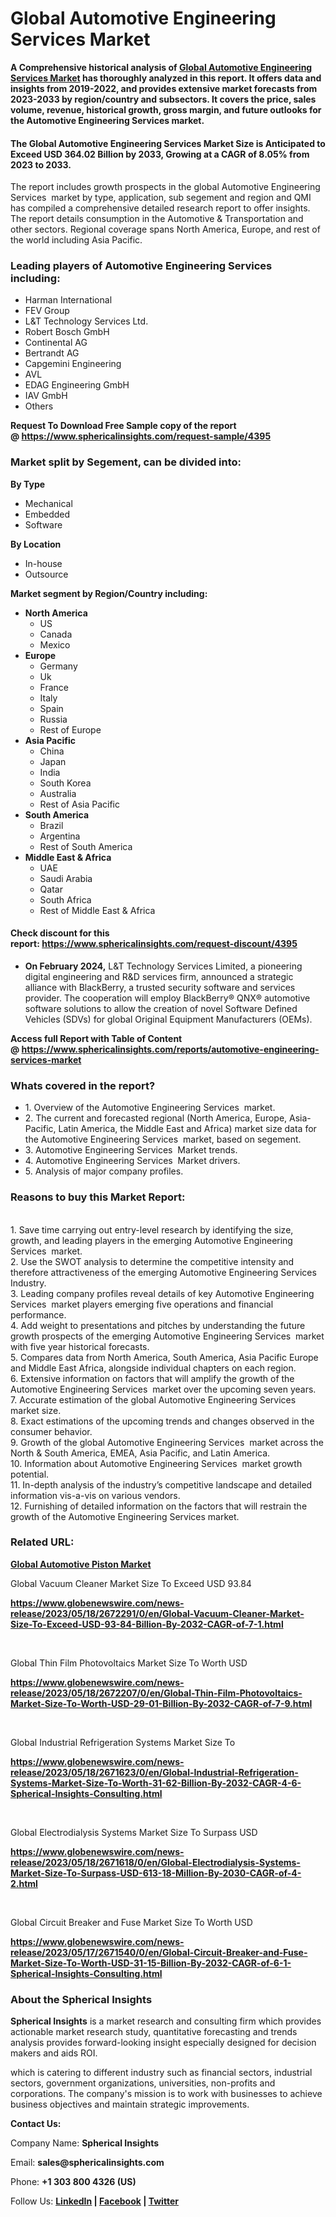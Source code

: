 <h1 class="news-post-title">Global Automotive Engineering Services Market</h1>
<p><strong>A Comprehensive historical analysis of&nbsp;<a href="https://www.sphericalinsights.com/reports/automotive-engineering-services-market" target="_blank" rel="noopener">Global Automotive Engineering Services Market</a>&nbsp;has thoroughly analyzed in this report. It offers data and insights from 2019-2022, and provides extensive market forecasts from 2023-2033 by region/country and subsectors. It covers the price, sales volume, revenue, historical growth, gross margin, and future outlooks for the Automotive Engineering Services market.</strong></p>
<h4><strong>The Global Automotive Engineering Services Market Size is Anticipated to Exceed USD 364.02 Billion by 2033, Growing at a CAGR of 8.05% from 2023 to 2033.</strong></h4>
<p>The report includes growth prospects in the global Automotive Engineering Services&nbsp; market by type, application, sub segement and region and QMI has compiled a comprehensive detailed research report to offer insights. The report details consumption in the Automotive &amp; Transportation and other sectors. Regional coverage spans North America, Europe, and rest of the world including Asia Pacific.</p>
<h3><strong>Leading players of Automotive Engineering Services&nbsp; including:</strong></h3>
<ul>
<li>Harman International</li>
<li>FEV Group</li>
<li>L&amp;T Technology Services Ltd.</li>
<li>Robert Bosch GmbH</li>
<li>Continental AG</li>
<li>Bertrandt AG</li>
<li>Capgemini Engineering</li>
<li>AVL</li>
<li>EDAG Engineering GmbH</li>
<li>IAV GmbH</li>
<li>Others</li>
</ul>
<p><strong>Request To Download Free Sample copy of the report @&nbsp;<a href="https://www.sphericalinsights.com/request-sample/4395">https://www.sphericalinsights.com/request-sample/4395</a></strong></p>
<h3><strong>Market split by Segement, can be divided into:</strong></h3>
<p><strong>By Type</strong></p>
<ul>
<li>Mechanical</li>
<li>Embedded</li>
<li>Software</li>
</ul>
<p><strong>By Location</strong></p>
<ul>
<li>In-house</li>
<li>Outsource</li>
</ul>
<p><strong>Market segment by Region/Country including:</strong></p>
<ul>
<li><strong>North America</strong>
<ul>
<li>US</li>
<li>Canada</li>
<li>Mexico</li>
</ul>
</li>
<li><strong>Europe</strong>
<ul>
<li>Germany</li>
<li>Uk</li>
<li>France</li>
<li>Italy</li>
<li>Spain</li>
<li>Russia</li>
<li>Rest of Europe</li>
</ul>
</li>
<li><strong>Asia Pacific</strong>
<ul>
<li>China</li>
<li>Japan</li>
<li>India</li>
<li>South Korea</li>
<li>Australia</li>
<li>Rest of Asia Pacific</li>
</ul>
</li>
<li><strong>South America</strong>
<ul>
<li>Brazil</li>
<li>Argentina</li>
<li>Rest of South America</li>
</ul>
</li>
<li><strong>Middle East &amp; Africa</strong>
<ul>
<li>UAE</li>
<li>Saudi Arabia</li>
<li>Qatar</li>
<li>South Africa</li>
<li>Rest of Middle East &amp; Africa</li>
</ul>
</li>
</ul>
<h4>Check discount for this report:&nbsp;<a href="https://www.sphericalinsights.com/request-discount/4395">https://www.sphericalinsights.com/request-discount/4395</a></h4>
<ul>
<li><strong>On February 2024,</strong>&nbsp;L&amp;T Technology Services Limited, a pioneering digital engineering and R&amp;D services firm, announced a strategic alliance with BlackBerry, a trusted security software and services provider. The cooperation will employ BlackBerry&reg; QNX&reg; automotive software solutions to allow the creation of novel Software Defined Vehicles (SDVs) for global Original Equipment Manufacturers (OEMs).</li>
</ul>
<p><strong>Access full Report with Table of Content @&nbsp;<a href="https://www.sphericalinsights.com/reports/automotive-engineering-services-market">https://www.sphericalinsights.com/reports/automotive-engineering-services-market</a>&nbsp;</strong></p>
<h3><strong>Whats covered in the report?</strong></h3>
<ul>
<li>1. Overview of the Automotive Engineering Services&nbsp; market.</li>
<li>2. The current and forecasted regional (North America, Europe, Asia-Pacific, Latin America, the Middle East and Africa) market size data for the Automotive Engineering Services&nbsp; market, based on segement.</li>
<li>3. Automotive Engineering Services&nbsp; Market trends.</li>
<li>4. Automotive Engineering Services&nbsp; Market drivers.</li>
<li>5. Analysis of major company profiles.</li>
</ul>
<h3><strong>Reasons to buy this Market Report:</strong></h3>
<p><br />1. Save time carrying out entry-level research by identifying the size, growth, and leading players in the emerging Automotive Engineering Services&nbsp; market.<br />2. Use the SWOT analysis to determine the competitive intensity and therefore attractiveness of the emerging Automotive Engineering Services&nbsp; Industry.<br />3. Leading company profiles reveal details of key Automotive Engineering Services&nbsp; market players emerging five operations and financial performance.<br />4. Add weight to presentations and pitches by understanding the future growth prospects of the emerging Automotive Engineering Services&nbsp; market with five year historical forecasts.<br />5. Compares data from North America, South America, Asia Pacific Europe and Middle East Africa, alongside individual chapters on each region.<br />6. Extensive information on factors that will amplify the growth of the Automotive Engineering Services&nbsp; market over the upcoming seven years.<br />7. Accurate estimation of the global Automotive Engineering Services&nbsp; market size.<br />8. Exact estimations of the upcoming trends and changes observed in the consumer behavior.<br />9. Growth of the global Automotive Engineering Services&nbsp; market across the North &amp; South America, EMEA, Asia Pacific, and Latin America.<br />10. Information about Automotive Engineering Services&nbsp; market growth potential.<br />11. In-depth analysis of the industry&rsquo;s competitive landscape and detailed information vis-a-vis on various vendors.<br />12. Furnishing of detailed information on the factors that will restrain the growth of the Automotive Engineering Services market.</p>
<h3><strong>Related URL:</strong></h3>
<p><strong><a href="https://www.sphericalinsights.com/reports/automotive-piston-market" target="_blank" rel="noopener">Global Automotive Piston Market</a></strong></p>
<p>Global Vacuum Cleaner Market Size To Exceed USD 93.84</p>
<p><strong><a href="https://www.globenewswire.com/news-release/2023/05/18/2672291/0/en/Global-Vacuum-Cleaner-Market-Size-To-Exceed-USD-93-84-Billion-By-2032-CAGR-of-7-1.html">https://www.globenewswire.com/news-release/2023/05/18/2672291/0/en/Global-Vacuum-Cleaner-Market-Size-To-Exceed-USD-93-84-Billion-By-2032-CAGR-of-7-1.html</a>&nbsp;</strong></p>
<p>&nbsp;</p>
<p>Global Thin Film Photovoltaics Market Size To Worth USD</p>
<p><strong><a href="https://www.globenewswire.com/news-release/2023/05/18/2672207/0/en/Global-Thin-Film-Photovoltaics-Market-Size-To-Worth-USD-29-01-Billion-By-2032-CAGR-of-7-9.html">https://www.globenewswire.com/news-release/2023/05/18/2672207/0/en/Global-Thin-Film-Photovoltaics-Market-Size-To-Worth-USD-29-01-Billion-By-2032-CAGR-of-7-9.html</a>&nbsp;</strong></p>
<p>&nbsp;</p>
<p>Global Industrial Refrigeration Systems Market Size To</p>
<p><strong><a href="https://www.globenewswire.com/news-release/2023/05/18/2671623/0/en/Global-Industrial-Refrigeration-Systems-Market-Size-To-Worth-31-62-Billion-By-2032-CAGR-4-6-Spherical-Insights-Consulting.html">https://www.globenewswire.com/news-release/2023/05/18/2671623/0/en/Global-Industrial-Refrigeration-Systems-Market-Size-To-Worth-31-62-Billion-By-2032-CAGR-4-6-Spherical-Insights-Consulting.html</a>&nbsp;</strong></p>
<p>&nbsp;</p>
<p>Global Electrodialysis Systems Market Size To Surpass USD</p>
<p><strong><a href="https://www.globenewswire.com/news-release/2023/05/18/2671618/0/en/Global-Electrodialysis-Systems-Market-Size-To-Surpass-USD-613-18-Million-By-2030-CAGR-of-4-2.html">https://www.globenewswire.com/news-release/2023/05/18/2671618/0/en/Global-Electrodialysis-Systems-Market-Size-To-Surpass-USD-613-18-Million-By-2030-CAGR-of-4-2.html</a>&nbsp;</strong></p>
<p>&nbsp;</p>
<p>Global Circuit Breaker and Fuse Market Size To Worth USD</p>
<p><strong><a href="https://www.globenewswire.com/news-release/2023/05/17/2671540/0/en/Global-Circuit-Breaker-and-Fuse-Market-Size-To-Worth-USD-31-15-Billion-By-2032-CAGR-of-6-1-Spherical-Insights-Consulting.html">https://www.globenewswire.com/news-release/2023/05/17/2671540/0/en/Global-Circuit-Breaker-and-Fuse-Market-Size-To-Worth-USD-31-15-Billion-By-2032-CAGR-of-6-1-Spherical-Insights-Consulting.html</a>&nbsp;</strong></p>
<h3><strong>About the Spherical Insights</strong></h3>
<p><strong>Spherical Insights</strong>&nbsp;is a market research and consulting firm which provides actionable market research study, quantitative forecasting and trends analysis provides forward-looking insight especially designed for decision makers and aids ROI.</p>
<p>which is catering to different industry such as financial sectors, industrial sectors, government organizations, universities, non-profits and corporations. The company's mission is to work with businesses to achieve business objectives and maintain strategic improvements.</p>
<p><strong>Contact Us:</strong></p>
<p>Company Name:&nbsp;<strong>Spherical Insights</strong></p>
<p>Email:&nbsp;<strong>sales@sphericalinsights.com</strong></p>
<p>Phone:&nbsp;<strong>+1 303 800 4326 (US)</strong></p>
<p>Follow Us:&nbsp;<strong><a href="https://www.linkedin.com/company/spherical-insight/"><u>LinkedIn</u></a>&nbsp;|&nbsp;<a href="https://www.facebook.com/sphericalinsights22"><u>Facebook</u></a>&nbsp;|&nbsp;<a href="https://twitter.com/SInsights_US"><u>Twitter</u></a></strong></p>
